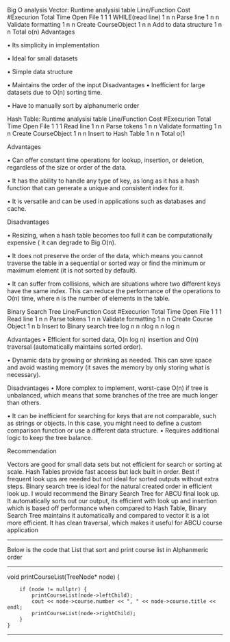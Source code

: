 Big O analysis
Vector:
Runtime analysisi table
Line/Function          Cost   #Execurion  Total Time
Open File               1        1           1
WHILE(read line)        1        n           n
Parse line              1        n           n
Validate formatting     1        n           n
Create CourseObject     1        n           n
Add to data structure   1        n           n
Total                                       o(n)
Advantages

•	Its simplicity in implementation

•	Ideal for small datasets 

•	Simple data structure

•	Maintains the order of the input
Disadvantages
•	Inefficient for large datasets due to O(n) sorting time.

•	Have to manually sort by alphanumeric order 

Hash Table:
Runtime analysisi table
Line/Function          Cost   #Execurion  Total Time
Open File               1        1           1
Read line               1        n           n
Parse tokens            1        n           n
Validate formatting     1        n           n
Create CourseObject     1        n           n
Insert to Hash Table    1        n           n
Total                                       o(1

Advantages

•	Can offer constant time operations for lookup, insertion, or deletion, regardless of the size or order of the data. 

•	It has the ability to handle any type of key, as long as it has a hash function that can generate a unique and consistent index for it. 

•	It is versatile and can be used in applications such as databases and cache.

Disadvantages

•	Resizing, when a hash table becomes too full it can be computationally expensive ( it can degrade to Big O(n).

•	It does not preserve the order of the data, which means you cannot traverse the table in a sequential or sorted way or find the minimum or maximum element (it is not sorted by default).

•	It can suffer from collisions, which are situations where two different keys have the same index. This can reduce the performance of the operations to O(n) time, where n is the number of elements in the table. 

Binary Search Tree
Line/Function                 Cost   #Execurion         Total Time
Open File                       1        1                1
Read line                       1        n                n
Parse tokens                    1        n                n
Validate formatting             1        n                n
Create Course Object            1        n                b
Insert to Binary search tree    log n    n               nlog n                             n log n

Advantages 
•	Efficient for sorted data, O(n log n) insertion and O(n) traversal (automatically maintains sorted order).

•	Dynamic data by growing or shrinking as needed. This can save space and avoid wasting memory (it saves the memory by only storing what is necessary).

Disadvantages 
•	More complex to implement, worst-case O(n) if tree is unbalanced, which means that some branches of the tree are much longer than others. 

•	It can be inefficient for searching for keys that are not comparable, such as strings or objects. In this case, you might need to define a custom comparison function or use a different data structure.
•	Requires additional logic to keep the tree balance.

Recommendation

Vectors are good for small data sets but not efficient for search or sorting at scale.
Hash Tables provide fast access but lack built in order. Best if frequent look ups are needed but not ideal for sorted outputs without extra steps. Binary search tree is ideal for the natural created order in efficient look up. I would recommend the Binary Search Tree for ABCU final look up. It automatically sorts out our output, its efficient with look up and insertion which is based off performance when compared to Hash Table, Binary Search Tree maintains it automatically and compared to vector it is a lot more efficient. It has clean traversal, which makes it useful for ABCU course application






---
Below is the code that List that sort and print course list in Alphanmeric order

---

void printCourseList(TreeNode* node) {

		if (node != nullptr) {
			printCourseList(node->leftChild);
			cout << node->course.number << ", " << node->course.title << endl;
			printCourseList(node->rightChild);
		}
	}
---
